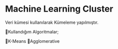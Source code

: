 # Machine Learning Cluster
  Veri kümesi kullanılarak Kümeleme yapılmıştır. 
  
  🔷Kullandığım Algoritmalar; 
  
  🔹K-Means 
  🔹Agglomerative
